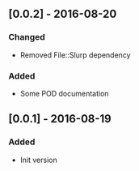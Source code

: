 ## [0.0.2] - 2016-08-20
### Changed 
- Removed File::Slurp dependency

### Added
- Some POD documentation

## [0.0.1] - 2016-08-19
### Added
- Init version
